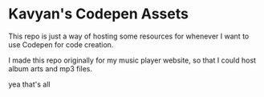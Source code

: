 # Kavyan's Codepen Assets

This repo is just a way of hosting some resources for whenever I want to use Codepen for code creation.

I made this repo originally for my music player website, so that I could host album arts and mp3 files.

yea that's all

